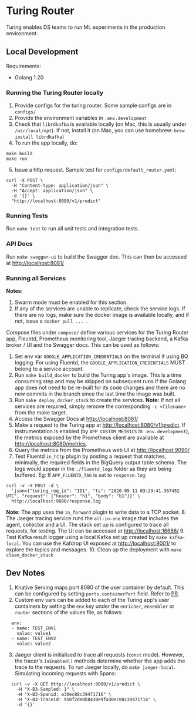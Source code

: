 # Turing Router

Turing enables DS teams to run ML experiments in the production environment.

## Local Development
Requirements:
* Golang 1.20

### Running the Turing Router locally
1. Provide configs for the turing router. Some sample configs are in `configs/`
2. Provide the environment variables in `.env.development`
3. Check that `librdkafka` is available locally (on Mac, this is usually under `/usr/local/opt`). If not, install it (on Mac, you can use homebrew: `brew install librdkafka`)
4. To run the app locally, do:
```
make build
make run
```
5. Issue a http request.
Sample test for `configs/default_router.yaml`:
```
curl -X POST \
  -H "Content-type: application/json" \
  -H "Accept: application/json" \
  -d '{}' \
  "http://localhost:8080/v1/predict"
```

### Running Tests
Run `make test` to run all unit tests and integration tests.

### API Docs
Run `make swagger-ui` to build the Swagger doc. This can then be accessed at <http://localhost:8081/>

### Running all Services

__Notes:__
1. Swarm mode must be enabled for this section.
2. If any of the services are unable to replicate, check the service logs. If there are no logs, make sure the docker image is available locally, and if not, issue a `docker pull ... `.

Compose files under `compose/` define various services for the Turing Router app, Fleuntd, Prometheus monitoring tool, Jaeger tracing backend, a Kafka broker / UI and the Swagger docs. This can be used as follows:

1. Set env var `GOOGLE_APPLICATION_CREDENTIALS` on the terminal if using BQ logging. For using Fluentd, the `GOOGLE_APPLICATION_CREDENTIALS` MUST belong to a service account.
2. Run `make build_docker` to build the Turing app's image. This is a time consuming step and may be skipped on subsequent runs if the Golang app does not need to be re-built for its code changes and there are no new commits in the branch since the last time the image was built.
3. Run `make deploy_docker_stack` to create the services. __Note:__ If not all services are required, simply remove the corresponding `-c <filename>` from the make target.
4. Access the Swagger Docs at <http://localhost:8081/>
5. Make a request to the Turing app at <http://localhost:8080/v1/predict>. If instrumentation is enabled (by `APP_CUSTOM_METRICS` in `.env.development`), the metrics exposed by the Prometheus client are available at <http://localhost:8080/metrics>.
6. Query the metrics from the Prometheus web UI at <http://localhost:9090/>
7. Test Fluentd `in_http` plugin by posting a request that matches, minimally, the required fields in the BigQuery output table schema. The logs would appear in the `./fluentd_logs` folder as they are being buffered. Eg: If `APP_FLUENTD_TAG` is set to `response.log`:
```
curl -v -X POST -d \
  'json={"turing_req_id": "ID1", "ts": "2020-05-11 03:29:41.367452 UTC", "request": {"header": "h1", "body": "b1"}}' \
  http://localhost:9880/response.log
```
__Note:__ The app uses the `in_forward` plugin to write data to a TCP socket.
8. The Jaeger tracing service runs the `all-in-one` image that includes the agent, collector and a UI. The stack set up is configured to trace all requests, for testing. The UI can be accessed at <http://localhost:16686/>
9. Test Kafka result logger using a local Kafka set up created by `make kafka-local`. You can use the Kafdrop UI exposed at <http://localhost:9001/> to explore the topics and messages. 
10. Clean up the deployment with `make clean_docker_stack`

## Dev Notes
1. Knative Serving maps port 8080 of the user container by default. This can be configured by setting `ports.containerPort` field. Refer to [PR](https://github.com/knative/serving/pull/2642).
2. Custom env vars can be added to each of the Turing app's user containers by setting the `env` key under the `enricher`, `ensembler` or `router` sections of the values file, as follows:
```
  env:
  - name: TEST_ENV1
    value: value1
  - name: TEST_ENV2
    value: value2
```
3. Jaeger client is initialised to trace all requests (`const` mode). However, the tracer's `IsEnabled()` methods determine whether the app adds the trace to the requests. To run Jaeger locally, do `make jaeger-local`. Simulating incoming requests with Spans:
```
  curl -v -X GET http://localhost:8080/v1/predict \
    -H "X-B3-Sampled: 1" \
    -H "X-B3-Spanid: a30ec88c39471716" \
    -H "X-B3-Traceid: 950f2de0b8430e9fa30ec88c39471716" \
    -d '{}'
```
